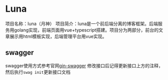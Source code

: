 # Luna
项目名称：luna（月神）
项目简介：luna是一个前后端分离的博客框架。后端服务用golang实现，前端页面用vue+typescript搭建。项目分为两部分，前台的文章展示用html模板实现，后端管理平台用vue实现。

## swagger
swagger使用方式参考官网[gin-swagger](https://github.com/swaggo/gin-swagger)
修改接口后记得更新接口上方的注释，然后执行`swag init`更新接口文档